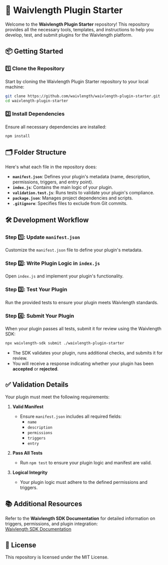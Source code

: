 # 🚀 Waivlength Plugin Starter

Welcome to the **Waivlength Plugin Starter** repository! This repository provides all the necessary tools, templates, and instructions to help you develop, test, and submit plugins for the Waivlength platform.

## 📦 Getting Started

### 1️⃣ Clone the Repository

Start by cloning the Waivlength Plugin Starter repository to your local machine:

```bash
git clone https://github.com/waivlength/waivlength-plugin-starter.git
cd waivlength-plugin-starter
```

### 2️⃣ Install Dependencies

Ensure all necessary dependencies are installed:

```bash
npm install
```

## 🗂 Folder Structure

Here's what each file in the repository does:

- **`manifest.json`**: Defines your plugin's metadata (name, description, permissions, triggers, and entry point).
- **`index.js`**: Contains the main logic of your plugin.
- **`validation.test.js`**: Runs tests to validate your plugin's compliance.
- **`package.json`**: Manages project dependencies and scripts.
- **`.gitignore`**: Specifies files to exclude from Git commits.

## 🛠 Development Workflow

### Step 1️⃣: Update `manifest.json`

Customize the `manifest.json` file to define your plugin's metadata.

### Step 2️⃣: Write Plugin Logic in `index.js`

Open `index.js` and implement your plugin's functionality.

### Step 3️⃣: Test Your Plugin

Run the provided tests to ensure your plugin meets Waivlength standards.

### Step 4️⃣: Submit Your Plugin

When your plugin passes all tests, submit it for review using the Waivlength SDK:

```bash
npx waivlength-sdk submit ./waivlength-plugin-starter
```

- The SDK validates your plugin, runs additional checks, and submits it for review.
- You will receive a response indicating whether your plugin has been **accepted** or **rejected**.

## ✅ Validation Details

Your plugin must meet the following requirements:

1.  **Valid Manifest**

    - Ensure `manifest.json` includes all required fields:
      - `name`
      - `description`
      - `permissions`
      - `triggers`
      - `entry`

2.  **Pass All Tests**

    - Run `npm test` to ensure your plugin logic and manifest are valid.

3.  **Logical Integrity**

    - Your plugin logic must adhere to the defined permissions and triggers.

## 📚 Additional Resources

Refer to the **Waivlength SDK Documentation** for detailed information on triggers, permissions, and plugin integration:\
[Waivlength SDK Documentation](https://github.com/waivlength/waivlength-sdk)

## 📜 License

This repository is licensed under the MIT License.
